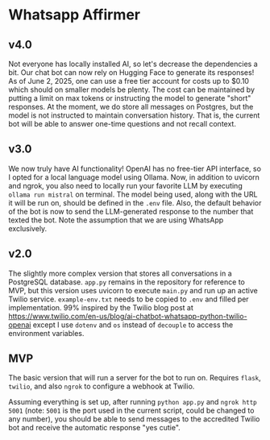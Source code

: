 # Whatsapp Affirmer

## v4.0

Not everyone has locally installed AI, so let's decrease the dependencies a bit. Our chat bot can now rely on Hugging Face to generate its responses! As of June 2, 2025, one can use a free tier account for costs up to $0.10 which should on smaller models be plenty. The cost can be maintained by putting a limit on max tokens or instructing the model to generate "short" responses. At the moment, we do store all messages on Postgres, but the model is not instructed to maintain conversation history. That is, the current bot will be able to answer one-time questions and not recall context. 

## v3.0

We now truly have AI functionality! OpenAI has no free-tier API interface, so I opted for a local language model using Ollama. Now, in addition to uvicorn and ngrok, you also need to locally run your favorite LLM by executing `ollama run mistral` on terminal. The model being used, along with the URL it will be run on, should be defined in the `.env` file. Also, the default behavior of the bot is now to send the LLM-generated response to the number that texted the bot. Note the assumption that we are using WhatsApp exclusively.

## v2.0

The slightly more complex version that stores all conversations in a PostgreSQL database. `app.py` remains in the repository for reference to MVP, but this version uses uvicorn to execute `main.py` and run up an active Twilio service. `example-env.txt` needs to be copied to `.env` and filled per implementation. 99% inspired by the Twilio blog post at https://www.twilio.com/en-us/blog/ai-chatbot-whatsapp-python-twilio-openai except I use `dotenv` and `os` instead of `decouple` to access the environment variables.

## MVP

The basic version that will run a server for the bot to run on. Requires `flask`, `twilio`, and also `ngrok` to configure a webhook at Twilio.

Assuming everything is set up, after running `python app.py` and `ngrok http 5001` (note: `5001` is the port used in the current script, could be changed to any number), you should be able to send messages to the accredited Twilio bot and receive the automatic response "yes cutie".